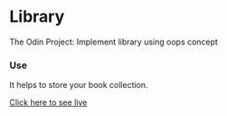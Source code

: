 # Library
The Odin Project: Implement library using oops concept

### Use
It helps to store your book collection.

[Click here to see live](https://top-my-library.netlify.app)
